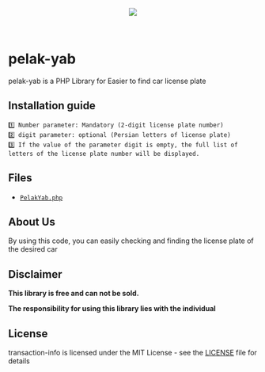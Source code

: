 <p align="center">
<a href='https://www.rahvar120.ir/' target="_blank">
<img src='https://encrypted-tbn0.gstatic.com/images?q=tbn:ANd9GcSu977HiitjIucciDO4Inab0yyW_fcOeM1TYw&usqp=CAU'></img></a></p>
<br />

# pelak-yab
pelak-yab is a PHP Library for Easier to find car license plate

## Installation guide
```
1️⃣ Number parameter: Mandatory (2-digit license plate number)
2️⃣ digit parameter: optional (Persian letters of license plate)
3️⃣ If the value of the parameter digit is empty, the full list of letters of the license plate number will be displayed.
```
## Files
* [`PelakYab.php`](https://github.com/ajcode79/pelak-yab/blob/master/PelakYab.php)

## About Us
By using this code, you can easily checking and finding the license plate of the desired car
## Disclaimer


<b>This library is free and can not be sold.</b>


<b>The responsibility for using this library lies with the individual</b>


## License
transaction-info is licensed under the MIT License - see the [LICENSE](LICENSE) file for details
